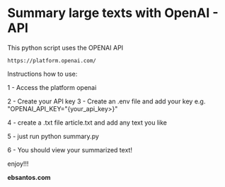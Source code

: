 # Summary large texts with OpenAI - API
This python script uses the OPENAI API 
``` 
https://platform.openai.com/
````

Instructions how to use:

1 - Access the platform openai 

2 - Create your API key
3 - Create an .env file and add your key
    e.g. "OPENAI_API_KEY="{your_api_key>}"

4 - create a .txt file article.txt and add any text you like

5 - just run python<version> summary.py

6 - You should view your summarized text!

enjoy!!!

**ebsantos.com**

